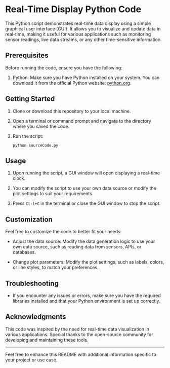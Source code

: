 # Real-Time Display Python Code

This Python script demonstrates real-time data display using a simple graphical user interface (GUI). It allows you to visualize and update data in real-time, making it useful for various applications such as monitoring sensor readings, live data streams, or any other time-sensitive information.

## Prerequisites

Before running the code, ensure you have the following:

1. Python: Make sure you have Python installed on your system. You can download it from the official Python website: [python.org](https://www.python.org/downloads/).

## Getting Started

1. Clone or download this repository to your local machine.

2. Open a terminal or command prompt and navigate to the directory where you saved the code.

3. Run the script:

   ```
   python sourceCode.py
   ```

## Usage

1. Upon running the script, a GUI window will open displaying a real-time clock.

2. You can modify the script to use your own data source or modify the plot settings to suit your requirements.

3. Press `Ctrl+C` in the terminal or close the GUI window to stop the script.

## Customization

Feel free to customize the code to better fit your needs:

- Adjust the data source: Modify the data generation logic to use your own data source, such as reading data from sensors, APIs, or databases.

- Change plot parameters: Modify the plot settings, such as labels, colors, or line styles, to match your preferences.

## Troubleshooting

- If you encounter any issues or errors, make sure you have the required libraries installed and that your Python environment is set up correctly.

## Acknowledgments

This code was inspired by the need for real-time data visualization in various applications.  Special thanks to the open-source community for developing and maintaining these tools.

---

Feel free to enhance this README with additional information specific to your project or use case.